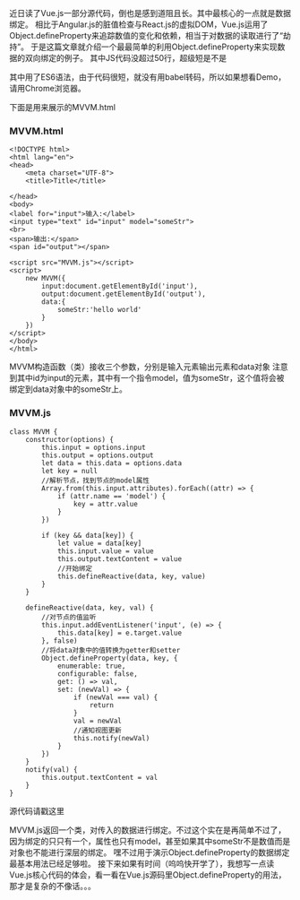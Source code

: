 近日读了Vue.js一部分源代码，倒也是感到道阻且长。其中最核心的一点就是数据绑定。
相比于Angular.js的脏值检查与React.js的虚拟DOM，Vue.js运用了Object.defineProperty来追踪数值的变化和依赖，相当于对数据的读取进行了“劫持”。
于是这篇文章就介绍一个最最简单的利用Object.defineProperty来实现数据的双向绑定的例子。
其中JS代码没超过50行，超级短是不是

其中用了ES6语法，由于代码很短，就没有用babel转码，所以如果想看Demo，请用Chrome浏览器。

下面是用来展示的MVVM.html


### MVVM.html

```
<!DOCTYPE html>
<html lang="en">
<head>
    <meta charset="UTF-8">
    <title>Title</title>

</head>
<body>
<label for="input">输入:</label>
<input type="text" id="input" model="someStr">
<br>
<span>输出:</span>
<span id="output"></span>

<script src="MVVM.js"></script>
<script>
    new MVVM({
        input:document.getElementById('input'),
        output:document.getElementById('output'),
        data:{
            someStr:'hello world'
        }
    })
</script>
</body>
</html>
```


MVVM构造函数（类）接收三个参数，分别是输入元素输出元素和data对象
注意到其中id为input的元素，其中有一个指令model，值为someStr，这个值将会被绑定到data对象中的someStr上。

### MVVM.js
```
class MVVM {
    constructor(options) {
        this.input = options.input
        this.output = options.output
        let data = this.data = options.data
        let key = null
        //解析节点，找到节点的model属性
        Array.from(this.input.attributes).forEach((attr) => {
            if (attr.name == 'model') {
                key = attr.value
            }
        })

        if (key && data[key]) {
            let value = data[key]
            this.input.value = value
            this.output.textContent = value
            //开始绑定
            this.defineReactive(data, key, value)
        }
    }

    defineReactive(data, key, val) {
        //对节点的值监听
        this.input.addEventListener('input', (e) => {
            this.data[key] = e.target.value
        }, false)
        //将data对象中的值转换为getter和setter
        Object.defineProperty(data, key, {
            enumerable: true,
            configurable: false,
            get: () => val,
            set: (newVal) => {
                if (newVal === val) {
                    return
                }
                val = newVal
                //通知视图更新
                this.notify(newVal)
            }
        })
    }
    notify(val) {
        this.output.textContent = val
    }
}
```

源代码请戳这里

MVVM.js返回一个类，对传入的数据进行绑定。不过这个实在是再简单不过了，因为绑定的只只有一个，属性也只有model，甚至如果其中someStr不是数值而是对象也不能进行深层的绑定。
嘿不过用于演示Object.defineProperty的数据绑定最基本用法已经足够啦。
接下来如果有时间（呜呜快开学了），我想写一点读Vue.js核心代码的体会，看一看在Vue.js源码里Object.defineProperty的用法，那才是复杂的不像话。。。

